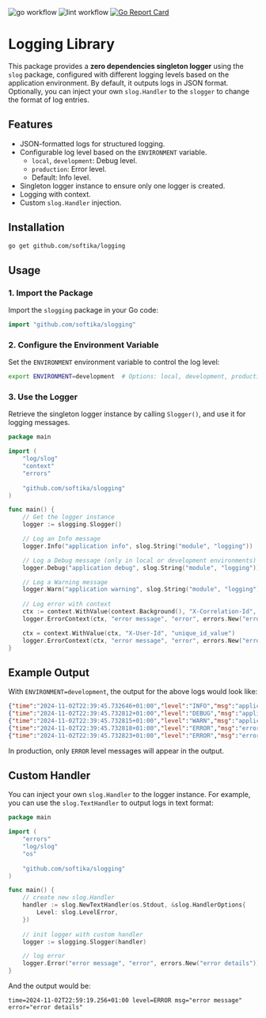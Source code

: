 ![go workflow](https://github.com/softika/slogging/actions/workflows/test.yml/badge.svg)
![lint workflow](https://github.com/softika/slogging/actions/workflows/lint.yml/badge.svg)
[![Go Report Card](https://goreportcard.com/badge/github.com/softika/slogging)](https://goreportcard.com/report/github.com/softika/slogging)

# Logging Library

This package provides a **zero dependencies singleton logger** using the `slog` package, configured with different logging levels based on the application environment. 
By default, it outputs logs in JSON format. Optionally, you can inject your own `slog.Handler` to the `slogger` to change the format of log entries.

## Features

- JSON-formatted logs for structured logging.
- Configurable log level based on the `ENVIRONMENT` variable.
    - `local`, `development`: Debug level.
    - `production`: Error level.
    - Default: Info level.
- Singleton logger instance to ensure only one logger is created.
- Logging with context.
- Custom `slog.Handler` injection.

## Installation

```bash
go get github.com/softika/logging
```

## Usage

### 1. Import the Package

Import the `slogging` package in your Go code:

```go
import "github.com/softika/slogging"
```

### 2. Configure the Environment Variable

Set the `ENVIRONMENT` environment variable to control the log level:

```bash
export ENVIRONMENT=development  # Options: local, development, production
```

### 3. Use the Logger

Retrieve the singleton logger instance by calling `Slogger()`, and use it for logging messages.

```go
package main

import (
    "log/slog"
    "context"
    "errors"
	
    "github.com/softika/slogging"
)

func main() {
    // Get the logger instance
    logger := slogging.Slogger()

    // Log an Info message
    logger.Info("application info", slog.String("module", "logging"))

    // Log a Debug message (only in local or development environments)
    logger.Debug("application debug", slog.String("module", "logging"))

    // Log a Warning message
    logger.Warn("application warning", slog.String("module", "logging"))
    
    // Log error with context
    ctx := context.WithValue(context.Background(), "X-Correlation-Id", "unique_id_value")
    logger.ErrorContext(ctx, "error message", "error", errors.New("error details"))

    ctx = context.WithValue(ctx, "X-User-Id", "unique_id_value")
    logger.ErrorContext(ctx, "error message", "error", errors.New("error details"))
}
```

## Example Output

With `ENVIRONMENT=development`, the output for the above logs would look like:

```json
{"time":"2024-11-02T22:39:45.732646+01:00","level":"INFO","msg":"application info","module":"logging"}
{"time":"2024-11-02T22:39:45.732812+01:00","level":"DEBUG","msg":"application debug","module":"logging"}
{"time":"2024-11-02T22:39:45.732815+01:00","level":"WARN","msg":"application warning","module":"logging"}
{"time":"2024-11-02T22:39:45.732818+01:00","level":"ERROR","msg":"error message","error":"error details","X-Correlation-Id":"unique_id_value"}
{"time":"2024-11-02T22:39:45.732823+01:00","level":"ERROR","msg":"error message","error":"error details","X-Correlation-Id":"unique_id_value","X-User-Id":"unique_id_value"}
```

In production, only `ERROR` level messages will appear in the output.

## Custom Handler

You can inject your own `slog.Handler` to the logger instance. For example, you can use the `slog.TextHandler` to output logs in text format:

```go
package main

import (
    "errors"
    "log/slog"
    "os"
    
    "github.com/softika/slogging"
)

func main() {
    // create new slog.Handler	
    handler := slog.NewTextHandler(os.Stdout, &slog.HandlerOptions{
        Level: slog.LevelError,
    })
	
    // init logger with custom handler
    logger := slogging.Slogger(handler)

    // log error
    logger.Error("error message", "error", errors.New("error details"))
}
```

And the output would be:

```
time=2024-11-02T22:59:19.256+01:00 level=ERROR msg="error message" error="error details"
```